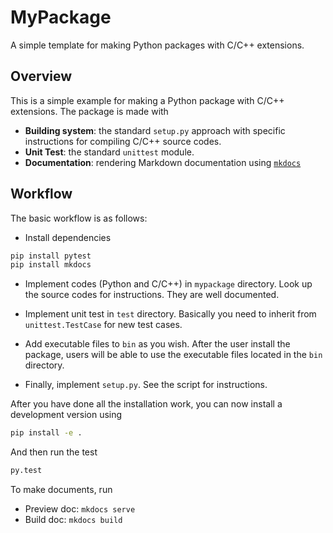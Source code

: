 # MyPackage

A simple template for making Python packages with C/C++ extensions. 

## Overview

This is a simple example for making a Python package with C/C++ extensions. The package is made with

* **Building system**: the standard `setup.py` approach with specific instructions for compiling C/C++ source codes. 
* **Unit Test**: the standard `unittest` module. 
* **Documentation**: rendering Markdown documentation using [`mkdocs`](https://github.com/mkdocs/mkdocs)

## Workflow


The basic workflow is as follows:

* Install dependencies

```bash
pip install pytest
pip install mkdocs
```

* Implement codes (Python and C/C++) in `mypackage` directory. Look up the source codes for instructions. They are well documented. 

* Implement unit test in `test` directory. Basically you need to inherit from `unittest.TestCase` for new test cases.

* Add executable files to `bin` as you wish. After the user install the package, users will be able to use the executable files located in the `bin` directory. 

* Finally, implement `setup.py`. See the script for instructions. 


After you have done all the installation work, you can now install a development version using 

```bash 
pip install -e .
```

And then run the test

```bash
py.test
```

To make documents, run 


* Preview doc: `mkdocs serve`
* Build doc: `mkdocs build`



